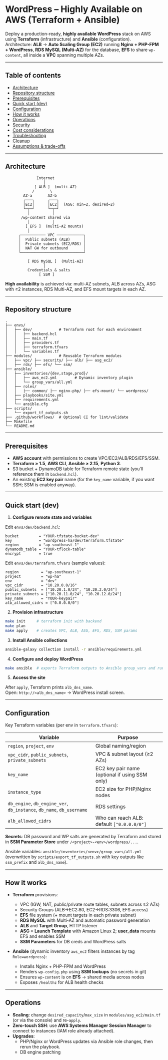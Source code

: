 # WordPress – Highly Available on AWS (Terraform + Ansible)

Deploy a production-ready, **highly available WordPress** stack on AWS using **Terraform** (infrastructure) and **Ansible** (configuration).  
Architecture: **ALB** → **Auto Scaling Group (EC2)** running **Nginx + PHP-FPM + WordPress**, **RDS MySQL (Multi-AZ)** for the database, **EFS** to share `wp-content`, all inside a **VPC** spanning multiple AZs.

---

## Table of contents
- [Architecture](#architecture)
- [Repository structure](#repository-structure)
- [Prerequisites](#prerequisites)
- [Quick start (dev)](#quick-start-dev)
- [Configuration](#configuration)
- [How it works](#how-it-works)
- [Operations](#operations)
- [Security](#security)
- [Cost considerations](#cost-considerations)
- [Troubleshooting](#troubleshooting)
- [Cleanup](#cleanup)
- [Assumptions & trade-offs](#assumptions--trade-offs)

---

## Architecture

```
              Internet
                 │
             [ ALB ]  (multi-AZ)
            /       \
        AZ-a       AZ-b
        ┌───┐      ┌───┐
        │EC2│      │EC2│  (ASG: min=2, desired=2)
        └─┬─┘      └─┬─┘
          │          │
       /wp-content shared via
          │          │
         [ EFS ]  (multi-AZ mounts)
          │
      ┌─────────── VPC ────────────┐
      │  Public subnets (ALB)      │
      │  Private subnets (EC2/RDS) │
      │  NAT GW for outbound       │
      └────────────────────────────┘

          [ RDS MySQL ]  (Multi-AZ)
                 │
          Credentials & salts
               [ SSM ]
```

**High availability** is achieved via: multi-AZ subnets, ALB across AZs, ASG with ≥2 instances, RDS Multi-AZ, and EFS mount targets in each AZ.

---

## Repository structure

```
.
├── envs/
│   ├── dev/            # Terraform root for each environment
│   │   ├── backend.hcl
│   │   ├── main.tf
│   │   ├── providers.tf
│   │   ├── terraform.tfvars
│   │   └── variables.tf
├── modules/            # Reusable Terraform modules
│   ├── vpc/ ├── security/ ├── alb/ ├── asg_ec2/
│   ├── rds/ ├── efs/ └── ssm/
├── ansible/
│   ├── inventories/{dev,stage,prod}/
│   │   ├── aws_ec2.yml        # Dynamic inventory plugin
│   │   └── group_vars/all.yml
│   ├── roles/
│   │   ├── common/ ├── nginx-php/ ├── efs-mount/ └── wordpress/
│   ├── playbooks/site.yml
│   ├── requirements.yml
│   └── ansible.cfg
├── scripts/
│   └── export_tf_outputs.sh
├── .github/workflows/  # Optional CI for lint/validate
├── Makefile
└── README.md
```

---

## Prerequisites

- **AWS account** with permissions to create VPC/EC2/ALB/RDS/EFS/SSM.
- **Terraform ≥ 1.5**, **AWS CLI**, **Ansible ≥ 2.15**, **Python 3**.
- S3 bucket + DynamoDB table for Terraform remote state (you’ll reference them in `backend.hcl`).
- An existing **EC2 key pair** name (for the `key_name` variable, if you want SSH; SSM is enabled anyway).

---

## Quick start (dev)

1. **Configure remote state and variables**

Edit `envs/dev/backend.hcl`:
```hcl
bucket         = "YOUR-tfstate-bucket-dev"
key            = "wordpress-ha/dev/terraform.tfstate"
region         = "ap-southeast-1"
dynamodb_table = "YOUR-tflock-table"
encrypt        = true
```

Edit `envs/dev/terraform.tfvars` (sample values):
```hcl
region          = "ap-southeast-1"
project         = "wp-ha"
env             = "dev"
vpc_cidr        = "10.20.0.0/16"
public_subnets  = ["10.20.1.0/24", "10.20.2.0/24"]
private_subnets = ["10.20.11.0/24", "10.20.12.0/24"]
key_name        = "YOUR-keypair"
alb_allowed_cidrs = ["0.0.0.0/0"]
```

2. **Provision infrastructure**
```bash
make init     # terraform init with backend
make plan
make apply    # creates VPC, ALB, ASG, EFS, RDS, SSM params
```

3. **Install Ansible collections**
```bash
ansible-galaxy collection install -r ansible/requirements.yml
```

4. **Configure and deploy WordPress**
```bash
make ansible  # exports Terraform outputs to Ansible group_vars and runs playbook
```

5. **Access the site**

After `apply`, Terraform prints `alb_dns_name`.  
Open: `http://<alb_dns_name>` → WordPress install screen.

---

## Configuration

Key Terraform variables (per env in `terraform.tfvars`):

| Variable | Purpose |
|---|---|
| `region`, `project`, `env` | Global naming/region |
| `vpc_cidr`, `public_subnets`, `private_subnets` | VPC & subnet layout (≥2 AZs) |
| `key_name` | EC2 key pair name (optional if using SSM only) |
| `instance_type` | EC2 size for PHP/Nginx nodes |
| `db_engine`, `db_engine_ver`, `db_instance`, `db_name`, `db_username` | RDS settings |
| `alb_allowed_cidrs` | Who can reach ALB: default `["0.0.0.0/0"]` |

**Secrets**: DB password and WP salts are generated by Terraform and stored in **SSM Parameter Store** under `/<project>-<env>/wordpress/...`.

Ansible variables: `ansible/inventories/<env>/group_vars/all.yml` (overwritten by `scripts/export_tf_outputs.sh` with key outputs like `ssm_prefix` and `alb_dns_name`).

---

## How it works

- **Terraform** provisions:
  - VPC (IGW, NAT, public/private route tables, subnets across ≥2 AZs)
  - Security Groups (ALB→EC2:80, EC2→RDS:3306, EFS access)
  - **EFS** file system (+ mount targets in each private subnet)
  - **RDS MySQL** with Multi-AZ and automatic password generation
  - **ALB** and **Target Group**, HTTP listener
  - **ASG + Launch Template** with Amazon Linux 2; **user_data** mounts EFS and enables SSM
  - **SSM Parameters** for DB creds and WordPress salts

- **Ansible** (dynamic inventory `aws_ec2` filters instances by tag `Role=wordpress`):
  - Installs Nginx + PHP-FPM and WordPress
  - Renders `wp-config.php` using **SSM lookups** (no secrets in git)
  - Ensures `wp-content` is on **EFS** → shared media across nodes
  - Exposes `/healthz` for ALB health checks

---

## Operations

- **Scaling**: change `desired_capacity`/`max_size` in `modules/asg_ec2/main.tf` (or via the console) and re-`apply`.
- **Zero-touch SSH**: use **AWS Systems Manager Session Manager** to connect to instances (IAM role already attached).
- **Upgrades**:
  - PHP/Nginx or WordPress updates via Ansible role changes, then rerun the playbook.
  - DB engine patching
